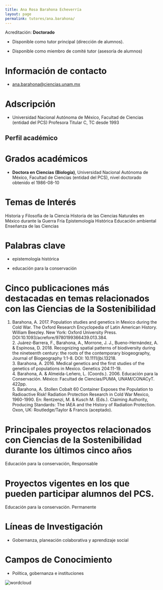 ```yaml
---
title: Ana Rosa Barahona Echeverría
layout: page
permalink: tutores/ana.barahona/
---
```


Acreditación: **Doctorado**


 - Disponible como tutor principal (dirección de alumnos).


 - Disponible como miembro de comité tutor (asesoría de alumnos)





# Información de contacto

 - <ana.barahona@ciencias.unam.mx>





# Adscripción


 - Universidad Nacional Autónoma de México, Facultad de Ciencias (entidad del PCS)    Profesora Titular C, TC desde 1993
 





## Perfil académico


# Grados académicos


 - **Doctora en Ciencias (Biología)**, Universidad Nacional Autónoma de México, Facultad de Ciencias (entidad del PCS), nivel doctorado obtenido el 1986-08-10




# Temas de Interés

Historia y Filosofía de la Ciencia 
Historia de las Ciencias Naturales en México durante la Guerra Fría
Epistemología Histórica 
Educación ambiental 
Enseñanza de las Ciencias



# Palabras clave


 - epistemología histórica

 - educación para la conservación




# Cinco publicaciones más destacadas en temas relacionados con las Ciencias de la Sostenibilidad

1. Barahona, A. 2017. Population studies and genetics in Mexico during the Cold War. The Oxford Research Encyclopedia of Latin American History. William Beezley. New York: Oxford University Press. DOI:10.1093/acrefore/9780199366439.013.384.<br />2. Juárez-Barrera, F., Barahona, A., Morrone, J. J., Bueno-Hernández, A. &amp; Espinosa, D. 2018. Recognizing spatial patterns of biodiversity during the nineteenth century: the roots of the contemporary biogeography, Journal of Biogeography  1:1-8. DOI: 10.1111/jbi.13218.<br />3. Barahona, A. 2016. Medical genetics and the first studies of the genetics of populations in Mexico. Genetics 204:11-19.<br />4. Barahona, A. &amp; Almeida-Leñero, L. (Coords.). 2006. Educación para la Conservación. México: Facultad de Ciencias/PUMA, UNAM/CONACyT. 422pp.<br />5. Barahona, A. Stollen Cobalt 60 Container Exposes the Population to Radioactive Risk! Radiation Protection Research in Cold War Mexico, 1960-1990. En: Rentzenzi, M. &amp; Kusch M. (Eds.). Claiming Authority, Producing Standards: The IAEA and the History of Radiation Protection. Oxon, UK: Routledge/Taylor &amp; Francis (aceptado).




# Principales proyectos relacionados con Ciencias de la Sostenibilidad durante los últimos cinco años

Educación para la conservación, Responsable




# Proyectos vigentes en los que pueden participar alumnos del PCS.

Educación para la conservación. Permanente




# Líneas de Investigación


 - Gobernanza, planeación colaborativa y aprendizaje social





# Campos de Conocimiento

 - Política, gobernanza e instituciones



![wordcloud](https://sostenibilidad.posgrado.unam.mx/media/perfil-academico/33/wordcloud.png)
